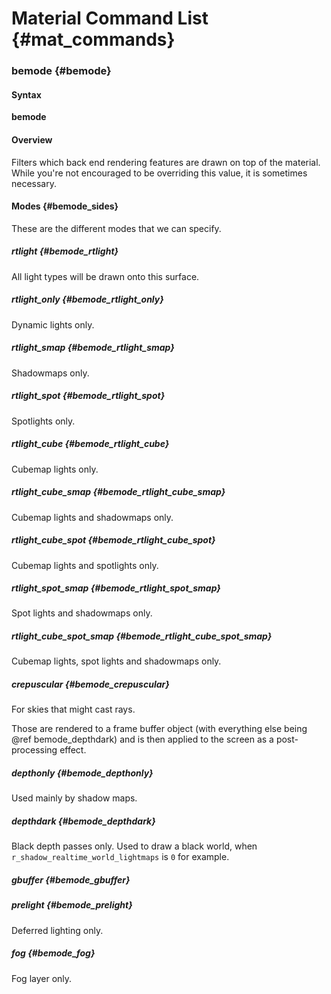 # Material Command List {#mat_commands}

### bemode {#bemode}

#### Syntax

**bemode <mode>**

#### Overview

Filters which back end rendering features are drawn on top of the material.
While you're not encouraged to be overriding this value, it is sometimes necessary.

#### Modes {#bemode_sides}

These are the different modes that we can specify.

##### rtlight {#bemode_rtlight}

All light types will be drawn onto this surface.

##### rtlight_only {#bemode_rtlight_only}

Dynamic lights only.

##### rtlight_smap {#bemode_rtlight_smap}

Shadowmaps only.

##### rtlight_spot {#bemode_rtlight_spot}

Spotlights only.

##### rtlight_cube {#bemode_rtlight_cube}

Cubemap lights only.

##### rtlight_cube_smap {#bemode_rtlight_cube_smap}

Cubemap lights and shadowmaps only.

##### rtlight_cube_spot {#bemode_rtlight_cube_spot}

Cubemap lights and spotlights only.

##### rtlight_spot_smap {#bemode_rtlight_spot_smap}

Spot lights and shadowmaps only.

##### rtlight_cube_spot_smap {#bemode_rtlight_cube_spot_smap}

Cubemap lights, spot lights and shadowmaps only.

##### crepuscular {#bemode_crepuscular}

For skies that might cast rays.

Those are rendered to a frame buffer object (with everything else being @ref bemode_depthdark) and is then applied to the screen as a post-processing effect.

##### depthonly {#bemode_depthonly}

Used mainly by shadow maps.

##### depthdark {#bemode_depthdark}

Black depth passes only.
Used to draw a black world, when `r_shadow_realtime_world_lightmaps` is `0` for example.

##### gbuffer {#bemode_gbuffer}
##### prelight {#bemode_prelight}

Deferred lighting only.

##### fog {#bemode_fog}

Fog layer only.
